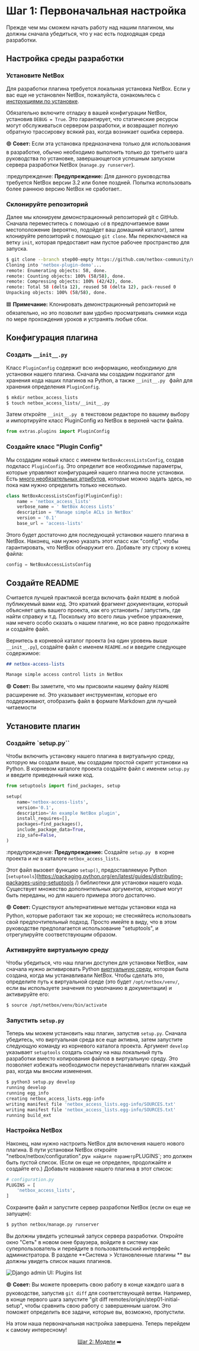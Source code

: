 # Шаг 1: Первоначальная настройка

Прежде чем мы сможем начать работу над нашим плагином, мы должны сначала убедиться, что у нас есть подходящая среда разработки.

## Настройка среды разработки

### Установите NetBox

Для разработки плагина требуется локальная установка NetBox. Если у вас еще не установлен NetBox, пожалуйста, ознакомьтесь с [инструкциями по установке](https://netbox.readthedocs.io/en/stable/installation/).

Обязательно включите отладку в вашей конфигурации NetBox, установив `DEBUG = True`. Это гарантирует, что статические ресурсы могут обслуживаться сервером разработки, и возвращает полную обратную трассировку всякий раз, когда возникает ошибка сервера.

:green_circle: **Совет:** Если эта установка предназначена только для использования в разработке, обычно необходимо выполнить только до третьего шага руководства по установке, завершающегося успешным запуском сервера разработки NetBox (`manage.py runserver`).

:предупреждение: **Предупреждение:** Для данного руководства требуется NetBox версии 3.2 или более поздней. Попытка использовать более раннюю версию NetBox не сработает..

### Склонируйте репозиторий

Далее мы клонируем демонстрационный репозиторий git с GitHub. Сначала переместитесь с помощью `cd` в предпочитаемое вами местоположение (вероятно, подойдет ваш домашний каталог), затем клонируйте репозиторий с помощью `git clone`. Мы переключаемся на ветку `init`, которая предоставит нам пустое рабочее пространство для запуска.

```bash
$ git clone --branch step00-empty https://github.com/netbox-community/netbox-plugin-demo
Cloning into 'netbox-plugin-demo'...
remote: Enumerating objects: 58, done.
remote: Counting objects: 100% (58/58), done.
remote: Compressing objects: 100% (42/42), done.
remote: Total 58 (delta 12), reused 58 (delta 12), pack-reused 0
Unpacking objects: 100% (58/58), done.
```

:blue_square: **Примечание:** Клонировать демонстрационный репозиторий не обязательно, но это позволит вам удобно просматривать снимки кода по мере прохождения уроков и устранять любые сбои.

## Конфигурация плагина

### Создать `__init__.py`

Класс `PluginConfig` содержит всю информацию, необходимую для установки нашего плагина. Сначала мы создадим подкаталог для хранения кода наших плагинов на Python, а также `__init__.py ` файл для хранения определения `PluginConfig`.

```bash
$ mkdir netbox_access_lists
$ touch netbox_access_lists/__init__.py
```

Затем откройте `__init__.py ` в текстовом редакторе по вашему выбору и импортируйте класс PluginConfig из NetBox в верхней части файла.

```python
from extras.plugins import PluginConfig
```

### Создайте класс "Plugin Config"

Мы создадим новый класс с именем `NetBoxAccessListsConfig`, создав подкласс `PluginConfig`. Это определит все необходимые параметры, которые управляют конфигурацией нашего плагина после установки. Есть [много необязательных атрибутов](https://netbox.readthedocs.io/en/stable/plugins/development/#pluginconfig-attributes), которые можно задать здесь, но пока нам нужно определить только несколько.

```python
class NetBoxAccessListsConfig(PluginConfig):
    name = 'netbox_access_lists'
    verbose_name = ' NetBox Access Lists'
    description = 'Manage simple ACLs in NetBox'
    version = '0.1'
    base_url = 'access-lists'
```

Этого будет достаточно для последующей установки нашего плагина в NetBox. Наконец, нам нужно указать этот класс как "config", чтобы гарантировать, что NetBox обнаружит его. Добавьте эту строку в конец файла:

```python
config = NetBoxAccessListsConfig
```

## Создайте README

Считается лучшей практикой всегда включать файл `README` в любой публикуемый вами код. Это краткий фрагмент документации, который объясняет цель вашего проекта, как его установить / запустить, где найти справку и т.д. Поскольку это всего лишь учебное упражнение, нам нечего особо сказать о нашем плагине, но все равно продолжайте и создайте файл.

Вернитесь в корневой каталог проекта (на один уровень выше `__init__.py`), создайте файл с именем `README.md` и введите следующее содержимое:

```markdown
## netbox-access-lists

Manage simple access control lists in NetBox
```
:green_circle: **Совет:** Вы заметите, что мы присвоили нашему файлу `README` расширение `md`. Это указывает инструментам, которые его поддерживают, отобразить файл в формате Markdown для лучшей читаемости

## Установите плагин

### Создайте `setup.py``

Чтобы включить установку нашего плагина в виртуальную среду, которую мы создали выше, мы создадим простой скрипт установки на Python. В корневом каталоге проекта создайте файл с именем `setup.py` и введите приведенный ниже код.
```python
from setuptools import find_packages, setup

setup(
    name='netbox-access-lists',
    version='0.1',
    description='An example NetBox plugin',
    install_requires=[],
    packages=find_packages(),
    include_package_data=True,
    zip_safe=False,
)
```

:предупреждение: **Предупреждение:** Создайте `setup.py ` в корне проекта и _не_ в каталоге `netbox_access_lists`.

Этот файл вызовет функцию `setup()`, предоставляемую Python [`setuptools`](https://packaging.python.org/en/latest/guides/distributing-packages-using-setuptools /) библиотеки для установки нашего кода. Существует множество дополнительных аргументов, которые могут быть переданы, но для нашего примера этого достаточно.

:green_circle: **Совет:** Существуют альтернативные методы установки кода на Python, которые работают так же хорошо; не стесняйтесь использовать свой предпочтительный подход. Просто имейте в виду, что в этом руководстве предполагается использование "setuptools", и отрегулируйте соответствующим образом.

### Активируйте виртуальную среду

Чтобы убедиться, что наш плагин доступен для установки NetBox, нам сначала нужно активировать Python [виртуальную среду](https://docs.python.org/3/library/venv.html ), которая была создана, когда мы устанавливали NetBox. Чтобы сделать это, определите путь к виртуальной среде (это будет `/opt/netbox/venv/`, если вы используете значения по умолчанию в документации) и активируйте его:

```bash
$ source /opt/netbox/venv/bin/activate
```

### Запустить `setup.py `

Теперь мы можем установить наш плагин, запустив `setup.py`. Сначала убедитесь, что виртуальная среда все еще активна, затем запустите следующую команду из корневого каталога проекта. Аргумент `develop` указывает `setuptools` создать ссылку на наш локальный путь разработки вместо копирования файлов в виртуальную среду. Это позволяет избежать необходимости переустанавливать плагин каждый раз, когда мы вносим изменения.

```bash
$ python3 setup.py develop
running develop
running egg_info
creating netbox_access_lists.egg-info
writing manifest file 'netbox_access_lists.egg-info/SOURCES.txt'
writing manifest file 'netbox_access_lists.egg-info/SOURCES.txt'
running build_ext
```

### Настройка NetBox

Наконец, нам нужно настроить NetBox для включения нашего нового плагина. В пути установки NetBox откройте "netbox/netbox/configuration".py` и найдите параметр `PLUGINS`; это должен быть пустой список. (Если он еще не определен, продолжайте и создайте его.) Добавьте название нашего плагина в этот список:

```python
# configuration.py
PLUGINS = [
    'netbox_access_lists',
]
```

Сохраните файл и запустите сервер разработки NetBox (если он еще не запущен):

```bash
$ python netbox/manage.py runserver
```

Вы должны увидеть успешный запуск сервера разработки. Откройте окно "Сеть" в новом окне браузера, войдите в систему как суперпользователь и перейдите в пользовательский интерфейс администратора. В разделе **Система > Установленные плагины ** вы должны увидеть список наших плагинов.

![Django admin UI: Plugins list](/images/step01-django-admin-plugins.png)

:green_circle: **Совет:** Вы можете проверить свою работу в конце каждого шага в руководстве, запустив `git diff` для соответствующей ветви. Например, в конце первого шага запустите "git diff remotes/origin/step01-initial-setup", чтобы сравнить свою работу с завершенным шагом. Это поможет определить все задачи, которые вы, возможно, пропустили.

На этом наша первоначальная настройка завершена. Теперь перейдем к самому интересному!

<div align="center">

[Шаг 2: Модели](/tutorial/step02-models.md) :arrow_right:

</div>

